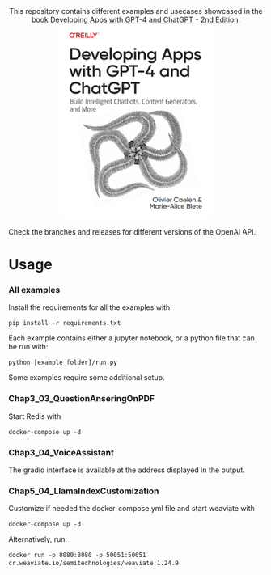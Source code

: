 <div align="center">
This repository contains different examples and usecases showcased in the book <a href="https://appswithgpt.com">Developing Apps with GPT-4 and ChatGPT - 2nd Edition</a>.

<img src="./images/book_cover.png" alt="Book cover" width="300"/>
</div>

Check the branches and releases for different versions of the OpenAI API.

# Usage

### All examples
Install the requirements for all the examples with:

    pip install -r requirements.txt

Each example contains either a jupyter notebook, or a python file that can be run with:

    python [example_folder]/run.py

Some examples require some additional setup.

### Chap3_03_QuestionAnseringOnPDF
Start Redis with

    docker-compose up -d

### Chap3_04_VoiceAssistant
The gradio interface is available at the address displayed in the output.

### Chap5_04_LlamaIndexCustomization
Customize if needed the docker-compose.yml file and start weaviate with

    docker-compose up -d
Alternatively, run:

    docker run -p 8080:8080 -p 50051:50051 cr.weaviate.io/semitechnologies/weaviate:1.24.9